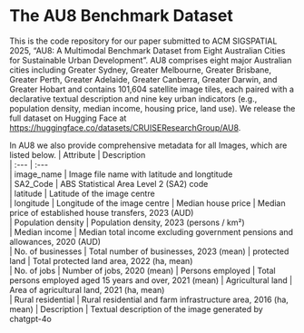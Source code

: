 # The AU8 Benchmark Dataset

This is the code repository for our paper submitted to ACM SIGSPATIAL 2025, “AU8: A Multimodal Benchmark Dataset from Eight Australian Cities for Sustainable Urban Development”. AU8 comprises eight major Australian cities including Greater Sydney, Greater Melbourne, Greater Brisbane, Greater Perth, Greater Adelaide, Greater Canberra, Greater Darwin, and Greater Hobart and contains 101,604 satellite image tiles, each paired with a declarative textual description and nine key urban indicators (e.g., population density, median income, housing price, land use). We release the full dataset on Hugging Face at https://huggingface.co/datasets/CRUISEResearchGroup/AU8.


In AU8 we also provide comprehensive metadata for all Images, which are listed below.
| Attribute            |                 Description                     
|   :---               |                    :---                         
|   image_name         |  Image file name with latitude and longtitude             
|   SA2_Code           |  ABS Statistical Area Level 2 (SA2) code                 
|   latitude           |  Latitude of the image centre  
|   longitude          |  Longitude of the image centre 
|   Median house price |  Median price of established house transfers, 2023 (AUD)      
|   Population density |  Population density, 2023 (persons / km²)        
|   Median income      |  Median total income excluding government pensions and allowances, 2020 (AUD)    
|   No. of businesses  |  Total number of businesses, 2023 (mean)
|   protected land     |  Total protected land area, 2022 (ha, mean)                        
|   No. of jobs        |  Number of jobs, 2020 (mean)
|   Persons employed   |  Total persons employed aged 15 years and over, 2021 (mean)
|   Agricultural land  |  Area of agricultural land, 2021 (ha, mean)  
|   Rural residential  |  Rural residential and farm infrastructure area, 2016 (ha, mean)
|   Description        |  Textual description of the image generated by chatgpt-4o                 
               





